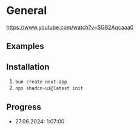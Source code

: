 
# General
 https://www.youtube.com/watch?v=SG82Aqcaaa0

## Examples

## Installation
1. `bun create next-app`
2. `npx shadcn-ui@latest init`

## Progress
- 27.06.2024: 1:07:00